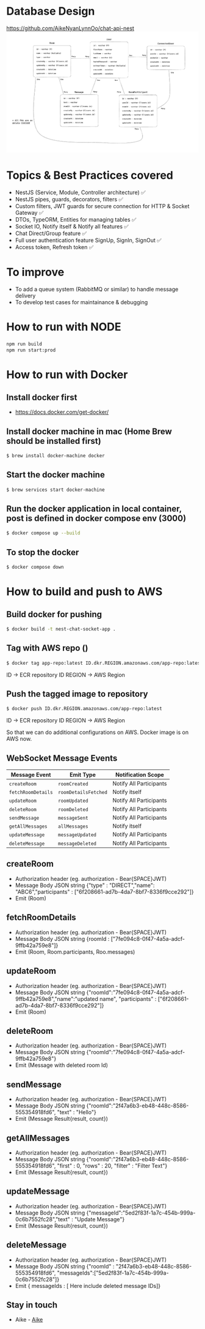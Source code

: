 # Database Design

https://github.com/AikeNyanLynnOo/chat-api-nest
![DB Design](https://github.com/AikeNyanLynnOo/chat-api-nest/blob/main/assets/db_design.png?raw=true)

# Topics & Best Practices covered
- NestJS (Service, Module, Controller architecture) ✅
- NestJS pipes, guards, decorators, filters ✅
- Custom filters, JWT guards for secure connection for HTTP & Socket Gateway ✅
- DTOs, TypeORM, Entities for managing tables ✅
- Socket IO, Notify itself & Notify all features ✅
- Chat Direct/Group feature ✅
- Full user authentication feature SignUp, SignIn, SignOut ✅
- Access token, Refresh token ✅

# To improve
- To add a queue system (RabbitMQ or similar) to handle message delivery
- To develop test cases for maintainance & debugging

# How to run with NODE

```bash
npm run build 
npm run start:prod
```

# How to run with Docker

## Install docker first
- https://docs.docker.com/get-docker/


## Install docker machine in mac (Home Brew should be installed first)
```bash
$ brew install docker-machine docker
```

## Start the docker machine
```bash
$ brew services start docker-machine
```

## Run the docker application in local container, post is defined in docker compose env (3000)
```bash
$ docker compose up --build
```

## To stop the docker 
```bash
$ docker compose down
```

# How to build and push to AWS

## Build docker for pushing
```bash
$ docker build -t nest-chat-socket-app .
```
## Tag with AWS repo ()
```bash
$ docker tag app-repo:latest ID.dkr.REGION.amazonaws.com/app-repo:latest
```
ID -> ECR repository ID
REGION -> AWS Region

## Push the tagged image to repository
```bash
$ docker push ID.dkr.REGION.amazonaws.com/app-repo:latest
```
ID -> ECR repository ID
REGION -> AWS Region

So that we can do additional configurations on AWS. Docker image is on AWS now.

## WebSocket Message Events

| Message Event      | Emit Type            | Notification Scope      |
| ------------------ | -------------------- | ----------------------- |
| `createRoom`       | `roomCreated`        | Notify All Participants |
| `fetchRoomDetails` | `roomDetailsFetched` | Notify itself           |
| `updateRoom`       | `roomUpdated`        | Notify All Participants |
| `deleteRoom`       | `roomDeleted`        | Notify All Participants |
| `sendMessage`      | `messageSent`        | Notify All Participants |
| `getAllMessages`   | `allMessages`        | Notify itself           |
| `updateMessage`    | `messageUpdated`     | Notify All Participants |
| `deleteMessage`    | `messageDeleted`     | Notify All Participants |

## createRoom

- Authorization header (eg. authorization - Bear{SPACE}JWT)
- Message Body JSON string
  {"type" : "DIRECT","name": "ABC6","participants" : ["6f208661-ad7b-4da7-8bf7-8336f9cce292"]}
- Emit (Room)

## fetchRoomDetails

- Authorization header (eg. authorization - Bear{SPACE}JWT)
- Message Body JSON string
  {roomId : ["7fe094c8-0f47-4a5a-adcf-9ffb42a759e8"]}
- Emit (Room, Room.participants, Roo.messages)

## updateRoom

- Authorization header (eg. authorization - Bear{SPACE}JWT)
- Message Body JSON string
  {"roomId":"7fe094c8-0f47-4a5a-adcf-9ffb42a759e8","name":"updated name", "participants" : ["6f208661-ad7b-4da7-8bf7-8336f9cce292"]}
- Emit (Room)

## deleteRoom

- Authorization header (eg. authorization - Bear{SPACE}JWT)
- Message Body JSON string
  {"roomId":"7fe094c8-0f47-4a5a-adcf-9ffb42a759e8"}
- Emit (Message with deleted room Id)

## sendMessage

- Authorization header (eg. authorization - Bear{SPACE}JWT)
- Message Body JSON string
  {"roomId":"2f47a6b3-eb48-448c-8586-555354918fd6", "text" : "Hello"}
- Emit (Message Result{result, count})

## getAllMessages

- Authorization header (eg. authorization - Bear{SPACE}JWT)
- Message Body JSON string
  {"roomId":"2f47a6b3-eb48-448c-8586-555354918fd6", "first" : 0, "rows" : 20, "filter" : "Filter Text"}
- Emit (Message Result{result, count})

## updateMessage

- Authorization header (eg. authorization - Bear{SPACE}JWT)
- Message Body JSON string
  {"messageId":"5ed2f83f-1a7c-454b-999a-0c6b7552fc28","text" : "Update Message"}
- Emit (Message Result{result, count})

## deleteMessage

- Authorization header (eg. authorization - Bear{SPACE}JWT)
- Message Body JSON string
  {"roomId" : "2f47a6b3-eb48-448c-8586-555354918fd6", "messageIds":["5ed2f83f-1a7c-454b-999a-0c6b7552fc28"]}
- Emit { messageIds : [ Here include deleted message IDs]}

## Stay in touch

- Aike - [Aike](aikenyanlynnoo.dev@gmail.com)